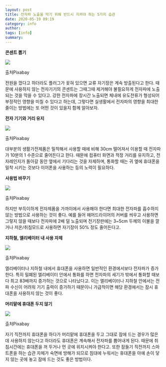 ```yaml
---
layout: post
title: 전자파 노출을 막기 위해 반드시 지켜야 하는 5가지 습관
date: 2020-05-19 09:19
category: info
author: 
tags: [info]
summary: 
---
```



**콘센트 뽑기**

![](https://img1.daumcdn.net/thumb/R720x0/?fname=https%3A%2F%2Ft1.daumcdn.net%2Fliveboard%2Finterstella-story%2Fc07747c5f7a6494facfb06c761fd4d9d.jpg)

출처Pixabay

전원을 껐다고 하더라도 플러그가 꽂혀 있으면 교류 자기장은 계속 방출된다고 한다. 때문에 사용하지 않는 전자기기의 콘센트는 그때그때 제거해야 불필요하게 전자파에 노출되는 것을 막을 수 있다고. 강한 전자파에 장시간 노출되면 체내에 유도전류가 형성되어 부정적인 영향을 미칠 수 있다고 하는데, 그렇다면 실생활에서 전자파의 영향을 최대한 줄이는 방법에는 또 어떤 것이 있을지 함께 알아보자.

**전자 기기와 거리 유지**

![](https://img1.daumcdn.net/thumb/R720x0/?fname=https%3A%2F%2Ft1.daumcdn.net%2Fliveboard%2Finterstella-story%2F7f277fc87e674ef6b0b012589ab546c4.jpg)

출처Pixabay

대부분의 생활가전제품은 밀착해서 사용할 때에 비해 30cm 떨어져서 이용할 때 전자파가 10분의 1 수준으로 줄어든다고 한다. 때문에 컴퓨터 화면과 적정 거리를 유지하고, 전자레인지가 돌아갈 동안 옆에서 기다리는 것을 자제하며, 통화할 때는 귀 옆에 휴대폰을 밀착 시키는 것보다 이어폰을 사용하는 등의 노력이 필요하다.

**사용법 바꾸기**

![](https://img1.daumcdn.net/thumb/R720x0/?fname=https%3A%2F%2Ft1.daumcdn.net%2Fliveboard%2Finterstella-story%2F004f2638a4dd4e549b7262b44c6638f9.jpg)

출처Pixabay

하지만 부득이하게 전자제품을 가까이에서 사용해야 한다면 최대한 전자파를 흡수하지 않는 방법으로 사용하는 것이 좋다. 예를 들어 헤어드라이어의 커버를 씌우고 사용하면 그렇지 않을 때보다 전자파에 2배 덜 노출되며 전기장판에는 3~5cm 두께의 이불을 깔거나 저온/취침모드로 사용하면 자기장이 50% 정도 줄어든다고.

**지하철, 엘리베이터 내 사용 자제**

![](https://img1.daumcdn.net/thumb/R720x0/?fname=https%3A%2F%2Ft1.daumcdn.net%2Fliveboard%2Finterstella-story%2F5810a0200ae84f6783df994fe7fdcf8a.jpg)

출처Pixabay

엘리베이터나 지하철 내에서 휴대폰을 사용하면 일반적인 환경에서보다 전자파가 증가한다. 특히 밀폐된 엘리베이터 안에서 통화를 하면 전자파의 세기가 밖에서 통화할 때보다 최고 83배까지 증가하는 것으로 나타났다고. 이는 엘리베이터나 지하철 안에서는 전파 수신이 어려워 기기 출력이 증가하기 때문이니 가급적이면 해당 환경에서는 잠시 휴대폰을 사용하지 않는 것이 좋다.

**머리맡에 휴대폰 두지 않기**

![](https://img1.daumcdn.net/thumb/R720x0/?fname=https%3A%2F%2Ft1.daumcdn.net%2Fliveboard%2Finterstella-story%2Fa386eb807a374cc8bd264ccd81f6121a.jpg)

출처Pixabay

자기 직전까지 휴대폰을 하다가 머리맡에 휴대폰을 두고 그대로 잠에 드는 경우가 많은데 사용하지 않는다고 하더라도 휴대폰은 계속해서 전자파를 뿜어내게 된다. 때문에 취침시간에는 휴대폰을 꺼 두거나 먼 곳에 위치시켜야 한다고. 또한 잠들기 직전까지 스마트폰을 하는 습관 자체가 숙면에 방해가 되므로 침대에 누워서는 휴대폰을 아예 손이 닿지 않는 곳에 놓고 잠에 드는 것도 좋은 방법이다.